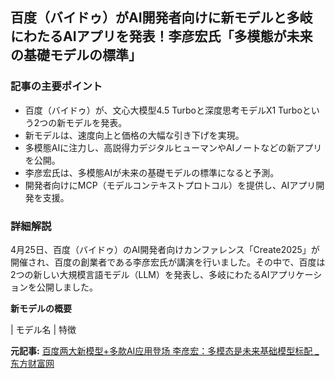 ## 百度（バイドゥ）がAI開発者向けに新モデルと多岐にわたるAIアプリを発表！李彦宏氏「多模態が未来の基礎モデルの標準」

### 記事の主要ポイント

* 百度（バイドゥ）が、文心大模型4.5 Turboと深度思考モデルX1 Turboという2つの新モデルを発表。
* 新モデルは、速度向上と価格の大幅な引き下げを実現。
* 多模態AIに注力し、高説得力デジタルヒューマンやAIノートなどの新アプリを公開。
* 李彦宏氏は、多模態AIが未来の基礎モデルの標準になると予測。
* 開発者向けにMCP（モデルコンテキストプロトコル）を提供し、AIアプリ開発を支援。

### 詳細解説

4月25日、百度（バイドゥ）のAI開発者向けカンファレンス「Create2025」が開催され、百度の創業者である李彦宏氏が講演を行いました。その中で、百度は2つの新しい大規模言語モデル（LLM）を発表し、多岐にわたるAIアプリケーションを公開しました。

**新モデルの概要**

| モデル名 | 特徴 

**元記事:** [百度两大新模型+多款AI应用登场 李彦宏：多模态是未来基础模型标配 _ 东方财富网](https://wap.eastmoney.com/a/202504263389346789.html)